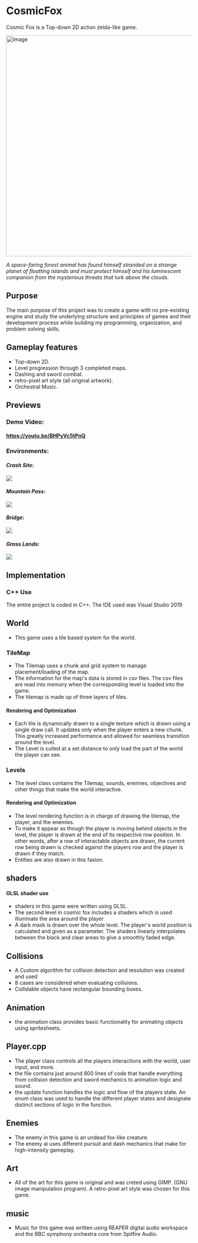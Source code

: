 # CosmicFox
Cosmic Fox is a Top-down 2D action zelda-like game.

<img width="600" alt="image" src="https://github.com/mbjenson/CosmicFox/blob/master/CosmicFoxTitle.png">

*A space-faring forest animal has found himself stranded on a strange planet of floatting islands and must protect himself and his luminescent companion from the mysterious threats that lurk above the clouds.*

## Purpose
The main purpose of this project was to create a game with no pre-existing engine and study the underlying structure and principles of games and their development process while building my programming, organization, and problem solving skills.

## Gameplay features
- Top-down 2D.
- Level progression through 3 completed maps.
- Dashing and sword combat.
- retro-pixel art style (all original artwork).
- Orchestral Music.

## Previews

### Demo Video:
#### https://youtu.be/BHPyVc5tPnQ

### Environments:
#### *Crash Site:*
![](https://github.com/mbjenson/CosmicFox/blob/master/crashSite.png)
#### *Mountain Pass:*
![](https://github.com/mbjenson/CosmicFox/blob/master/MountainPassCosmicFox.png)
#### *Bridge:*
![](https://github.com/mbjenson/CosmicFox/blob/master/bridgeCosmicFox.png)
#### *Grass Lands:*
![](https://github.com/mbjenson/CosmicFox/blob/master/GrassLandsCosmicFox1.png)




## Implementation
### C++ Use
The entire project is coded in C++. The IDE used was Visual Studio 2019

## World
- This game uses a tile based system for the world. 

### TileMap
- The Tilemap uses a chunk and grid system to manage placement/loading of the map.
- The information for the map's data is stored in csv files. The csv files are read into memory when the corresponding level is loaded into the game.
- The tilemap is made up of three layers of tiles.
#### Rendering and Optimization
- Each tile is dynamically drawn to a single texture which is drawn using a single draw call. It updates only when the player enters a new chunk. This greatly increased performance and allowed for seamless transition around the level.
- The Level is culled at a set distance to only load the part of the world the player can see.

### Levels
- The level class contains the Tilemap, sounds, enemies, objectives and other things that make the world interactive.
#### Rendering and Optimization
- The level rendering function is in charge of drawing the tilemap, the player, and the enemies.
- To make it appear as though the player is moving behind objects in the level, the player is drawn at the end of its respective row position. In other words, after a row of interactable objects are drawn, the current row being drawn is checked against the players row and the player is drawn if they match.
- Entities are also drawn in this fasion.

## shaders
#### GLSL shader use
- shaders in this game were written using GLSL.
- The second level in cosmic fox includes a shaders which is used illuminate the area around the player.
- A dark mask is drawn over the whole level. The player's world position is calculated and given as a parameter. The shaders linearly interpolates between the black and clear areas to give a smoothly faded edge.

## Collisions
- A Custom algorithm for collision detection and resolution was created and used
- 8 cases are considered when evaluating collisions.
- Collidable objects have rectangular bounding boxes.

## Animation
- the animation class provides basic functionality for animating objects using spritesheets.

## Player.cpp
- The player class controls all the players interactions with the world, user input, and more.
- the file contains just around 800 lines of code that handle everything from collision detection and sword mechanics to animation logic and sound.
- the update function handles the logic and flow of the players state. An enum class was used to handle the different player states and designate distinct sections of logic in the function.

## Enemies
- The enemy in this game is an undead fox-like creature.
- The enemy ai uses different pursuit and dash mechanics that make for high-intensity gameplay.

## Art
- All of the art for this game is original and was creted using GIMP. (GNU image manipulation program).
A retro-pixel art style was chosen for this game.

## music
- Music for this game was written using REAPER digital audio workspace and the BBC symphony orchestra core from Spitfire Audio.






